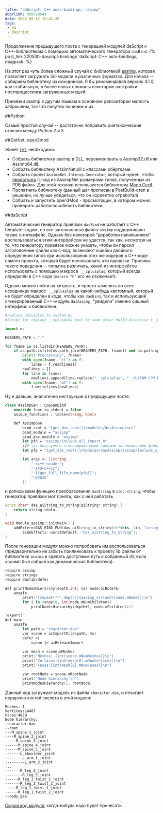```yaml
---
title: "daScript: C++ auto-bindings, assimp"
abbrlink: 500729544
date: 2022-06-12 15:41:20
tags:
 - 3d
 - dascript
---
```


Продолжение предыдущего поста с генерацией модулей daScript к С++-библиотекам с помощью автоматического генератора `dasBind`.
{% post_link 220530-dascript-bindings 'daScript: C++ auto-bindings, msgpack' %}

На этот раз чуть более сложный случай с библиотекой [assimp](https://github.com/assimp/assimp), которая позволяет загружать 3d-модели в различных форматах. Для начала -- собираем библиотеку из исходников. Я бы рекомендовал версию 4.1.0, как стабильную, в более новых сломаны некоторые настройки постпроцессинга загруженных мешей.

Привязки assimp к другим языкам в основном репозитории малость заброшены, так что попутно починим и их.

##Python

Самый простой случай -- достаточно поправить синтаксические отличия между Python 2 и 3. 

##DotNet, open3mod

Живёт [тут](https://github.com/acgessler/open3mod), необходимо:
- Собрать библиотеку assimp в DLL, переименовать в Assimp32.dll или Assimp64.dll.
- Собрать библиотеку AssimNet.dll с классами обёртками.
- Собрать проект `AssimpNet.Interop.Generator`, который нужен, чтобы [пропатчить](https://github.com/acgessler/open3mod/blob/master/libs/assimp-net/AssimpNet.Interop.Generator/Program.cs#L34) IL-код из AssimpNet размерами типов, полученных из PDB файла. Для этой техники используется библиотека [Mono.Cecil](https://www.mono-project.com/docs/tools+libraries/libraries/Mono.Cecil/).
- Пропатчить библиотеку (данный шаг прописан в PostBuild-степ в решении, но лучше убедиться, что он корректно отработал)
- Собрать и запустить open3Mod - просмотрщик, в котором можно проверить работоспособность библиотеки.

##daScript

Автоматический генератор привязок `dasBind` не работает с C++ template-кодом, но все заголовочные файлы `assimp` поддерживают также c-интерфейс. Однако без некоторой "доработки напильником" воспользоваться этим интерфейсом не удастся, так как, несмотря на то, что генератору привязок можно указать, чтобы он парсил заголовочные файлы как c-код, возникают ошибки двойного определения типов при использования этих же хидеров в C++ коде самого проекта, который будет использовать эти привязки. Причины такого поведения -- попытка различать, какой из интерфейсов использовать с помощью макроса ` __cplusplus`, который всегда определён в C++ коде (`exrern "C"` его не отключает).

Однако можно пойти на хитрость, и просто заменить во всех исходниках макрос ` __cplusplus` на какой-нибудь кастомный, который не будет определен в коде, чтобы как `dasBind`, так и использующий сгенерированный C++-модуль `dasAssimp`, "увидели" именно сишный интерфейс к библиотеке.

```python
#replace_cplusplus_to_custom.py
#Script for replace __cplusplus text to some other build directive (__CUSTOM_CPP_DEFINE)

import os

HEADERS_PATH = "."

for fname in os.listdir(HEADERS_PATH):
	if os.path.isfile(os.path.join(HEADERS_PATH, fname)) and os.path.splitext(fname)[1] != ".py":
		print("Proccessing", fname)
		with open(fname, "rt") as f:
			lines = f.readlines()
		newlines = []
		for line in lines:
			newlines.append(line.replace("__cplusplus", "__CUSTOM_CPP_DEFINE"))
		with open(fname, "wt") as f:
			f.writelines(newlines)
```

Ну и дальше, аналогично инструкции в предыдущем посте:

```fsharp
class AssimpGen : CppGenBind
    override func_to_stdout = false
    unique_functions : table<string; bool>

    def AssimpGen
        bind_root = "{get_das_root()}/modules/dasAssimp/src"
        bind_module = "assimp"
        bind_das_module = "assimp"
        let pfn = "assimp/include_all_import.h"
        //# тут пользуемся сгенерированными сишными заголовочными файлами
        let pfp = "{get_das_root()}/modules/dasAssimp/assimp/include_c/" 

        let args <- [{string
            "-xc++-header";
            "-std=c++1z";
            "-I{get_full_file_name(pfp)}";
            "-DSWIG"
        }]
```

и дописываем функцию преобразования `dasString` в `std::string`, чтобы генератор привязок мог понять, как с ней работать


```c++
const char* das_aiString_to_string(aiString* string) {
	return string->data;
}

void Module_assimp::initMain() {
	addExtern<DAS_BIND_FUN(das_aiString_to_string)>(*this, lib, "assimp_str",
		SideEffects::worstDefault, "das_aiString_to_string");
}
```

После генерации модуля можно попробовать им воспользоваться (предварительно не забыть прилинковать к проекту lib файлы от библиотеки `assimp` и сделать доступным путь к собранный dll, если ассимп был собран как динамическая библиотека):

```fsharp
require assimp
require strings
require daslib/defer

def printNodesHierarchy(depth:int; var node:aiNode?&)
    unsafe
        print("{repeat("-",depth)}{assimp_str(addr(node.mName))}\n")
        for i in range(0, int(node.mNumChildren))
            printNodesHierarchy(depth+1, node.mChildren[i])

[export]
def main
    unsafe
        let path = "character.dae"
        var scene = aiImportFile(path, 8u)
        defer <|
            scene |> aiReleaseImport
        
        var mesh = scene.mMeshes
        print("Meshes: {int(scene.mNumMeshes)}\n")
        print("Vertices:{int(mesh[0].mNumVertices)}\n")
        print("Faces:{int(mesh[0].mNumFaces)}\n")

        var rootNode = scene.mRootNode
        print("Node hierarchy:\n")
        printNodesHierarchy(1, rootNode)
```

Данный код загружает модель из файла `character.dae`, и печатает иерархию костей скелета в этой модели:
```
Meshes: 1
Vertices:14487
Faces:4829
Node hierarchy:
-character.dae
--root
---M_spine_1_joint
----M_spine_2_joint
-----M_spine_3_joint
------M_spine_4_joint
------M_spine_5_joint
-------L_shoulder_joint
--------L_arm_1_joint
---------L_arm_2_joint
...
-------R_leg_4_joint
--------R_leg_5_joint
------R_leg_2_twist_1_joint
-------R_leg_2_twist_2_joint
-----R_leg_1_twist_1_joint
------R_leg_1_twist_2_joint
--body_geo
```

[Сырой код модуля](https://github.com/spiiin/dasClangBind_modules/tree/main/dasAssimp), когда-нибудь надо будет причесать




 
